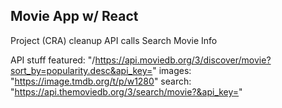 ## Movie App w/ React

Project (CRA) cleanup
API calls
Search
Movie Info

API stuff
featured: "/https://api.moviedb.org/3/discover/movie?sort_by=popularity.desc&api_key="
images: "https://image.tmdb.org/t/p/w1280"
search: "https://api.themoviedb.org/3/search/movie?&api_key="